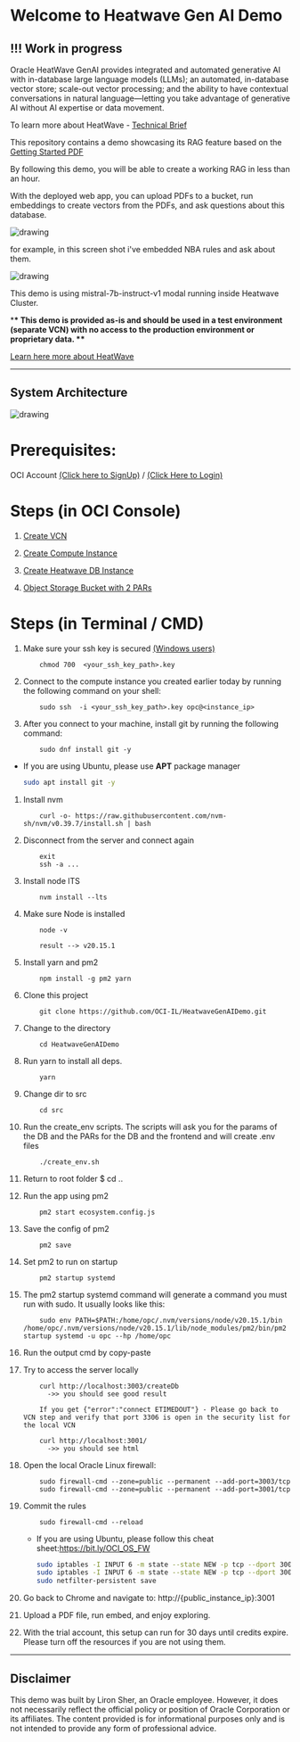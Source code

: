 # Welcome to Heatwave Gen AI Demo

## !!! Work in progress

Oracle HeatWave GenAI provides integrated and automated generative AI with in-database large language models (LLMs); an automated, in-database vector store; scale-out vector processing; and the ability to have contextual conversations in natural language—letting you take advantage of generative AI without AI expertise or data movement.

To learn more about HeatWave - [Technical Brief](https://www.oracle.com/a/ocom/docs/heatwave-genai-technical-brief.pdf)

This repository contains a demo showcasing its RAG feature based on the [Getting Started PDF](https://downloads.mysql.com/docs/heatwave-gen-ai-getting-started.en.pdf)

By following this demo, you will be able to create a working RAG in less than an hour.

With the deployed web app, you can upload PDFs to a bucket, run embeddings to create vectors from the PDFs, and ask questions about this database.

![drawing](./SS/app_screenshot1.png)

for example, in this screen shot i've embedded NBA rules and ask about them.

![drawing](./SS/app_screenshot2.png)

This demo is using mistral-7b-instruct-v1 modal running inside Heatwave Cluster.

\***\* This demo is provided as-is and should be used in a test environment (separate VCN) with no access to the production environment or proprietary data. \*\***

[Learn here more about HeatWave](https://www.oracle.com/uk/heatwave/genai/)

---

## System Architecture

![drawing](./SS/sys_arch.png)

# **Prerequisites:**

OCI Account [(Click here to SignUp)](https://www.oracle.com/il-en/cloud/free/) / [(Click Here to Login)](https://www.oracle.com/cloud/sign-in.html)

# Steps (in OCI Console)

1. [Create VCN](/VCN.MD)
1. [Create Compute Instance](/compute.md)

1. [Create Heatwave DB Instance](/heatwave.md)

1. [Object Storage Bucket with 2 PARs](/bucket.md)

# Steps (in Terminal / CMD)

1.  Make sure your ssh key is secured [(Windows users)](https://docs.oracle.com/en-us/iaas/Content/Compute/Tasks/connect-to-linux-instance.htm#linux-from-windows-openssh)

            chmod 700  <your_ssh_key_path>.key

1.  Connect to the compute instance you created earlier today by running the following command on your shell:

            sudo ssh  -i <your_ssh_key_path>.key opc@<instance_ip>

1.  After you connect to your machine, install git by running the following command:

            sudo dnf install git -y

- If you are using Ubuntu, please use **APT** package manager

  ```bash
  sudo apt install git -y
  ```

1.  Install nvm

            curl -o- https://raw.githubusercontent.com/nvm-sh/nvm/v0.39.7/install.sh | bash

1.  Disconnect from the server and connect again

            exit
            ssh -a ...

1.  Install node lTS

            nvm install --lts

1.  Make sure Node is installed

            node -v

            result --> v20.15.1

1.  Install yarn and pm2

            npm install -g pm2 yarn

1.  Clone this project

            git clone https://github.com/OCI-IL/HeatwaveGenAIDemo.git

1.  Change to the directory

            cd HeatwaveGenAIDemo

1.  Run yarn to install all deps.

            yarn

1.  Change dir to src

            cd src

1.  Run the create_env scripts. The scripts will ask you for the params of the DB and the PARs for the DB and the frontend and will create .env files

            ./create_env.sh

1.  Return to root folder
    $ cd ..

1.  Run the app using pm2

            pm2 start ecosystem.config.js

1.  Save the config of pm2

            pm2 save

1.  Set pm2 to run on startup

            pm2 startup systemd

1.  The pm2 startup systemd command will generate a command you must run with sudo. It usually looks like this:

            sudo env PATH=$PATH:/home/opc/.nvm/versions/node/v20.15.1/bin /home/opc/.nvm/versions/node/v20.15.1/lib/node_modules/pm2/bin/pm2 startup systemd -u opc --hp /home/opc

1.  Run the output cmd by copy-paste

1.  Try to access the server locally

            curl http://localhost:3003/createDb
              ->> you should see good result

            If you get {"error":"connect ETIMEDOUT"} - Please go back to VCN step and verify that port 3306 is open in the security list for the local VCN

            curl http://localhost:3001/
              ->> you should see html

1.  Open the local Oracle Linux firewall:

            sudo firewall-cmd --zone=public --permanent --add-port=3003/tcp
            sudo firewall-cmd --zone=public --permanent --add-port=3001/tcp

1.  Commit the rules

            sudo firewall-cmd --reload

    - If you are using Ubuntu, please follow this cheat sheet:<https://bit.ly/OCI_OS_FW>

      ```bash
      sudo iptables -I INPUT 6 -m state --state NEW -p tcp --dport 3003 -j ACCEPT
      sudo iptables -I INPUT 6 -m state --state NEW -p tcp --dport 3001 -j ACCEPT
      sudo netfilter-persistent save
      ```

1.  Go back to Chrome and navigate to: http://{public_instance_ip}:3001

1.  Upload a PDF file, run embed, and enjoy exploring.

1.  With the trial account, this setup can run for 30 days until credits expire. Please turn off the resources if you are not using them.

---

## Disclaimer

This demo was built by Liron Sher, an Oracle employee. However, it does not necessarily reflect the official policy or position of Oracle Corporation or its affiliates. The content provided is for informational purposes only and is not intended to provide any form of professional advice.
